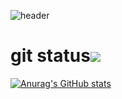 ![header](https://capsule-render.vercel.app/api?type=Waving&color=random&height=200&section=header&text=dev.KMC&fontSize=40)  


# git status<img src="https://img.shields.io/badge/github?style=flat&logo=Sass&logoColor=CC6699"/>

[![Anurag's GitHub stats](https://github-readme-stats.vercel.app/api?username=devKMC&show_icons=true&theme=shadow_blue)](https://github.com/anuraghazra/github-readme-stats)




<!--
**devKMC/devKMC** is a ✨ _special_ ✨ repository because its `README.md` (this file) appears on your GitHub profile.

Here are some ideas to get you started:

- 🔭 I’m currently working on ...
- 🌱 I’m currently learning ...
- 👯 I’m looking to collaborate on ...
- 🤔 I’m looking for help with ...
- 💬 Ask me about ...
- 📫 How to reach me: ...
- 😄 Pronouns: ...
- ⚡ Fun fact: ...
-->
